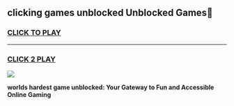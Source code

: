 
## clicking games unblocked Unblocked Games👋
<h3>
<a href="https://premium.freeplayer.one?title=clicking_games_unblocked&ref=16F">CLICK TO PLAY</a></h3>
<hr>

<h3>
<a href="https://premium.freeplayer.one?title=clicking_games_unblocked&ref=16F">CLICK 2 PLAY</a>
  
</h3>

<a href="https://premium.freeplayer.one?title=clicking_games_unblocked&ref=16F/"><img src="https://clearcache.store/games.png"></a>


**worlds hardest game unblocked: Your Gateway to Fun and Accessible Online Gaming**
